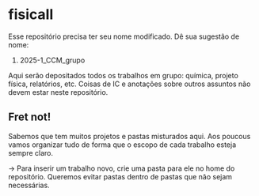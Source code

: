 # fisicaII
Esse repositório precisa ter seu nome modificado. Dê sua sugestão de nome:

1. 2025-1_CCM_grupo

Aqui serão depositados todos os trabalhos em grupo: química, projeto física, relatórios, etc.
Coisas de IC e anotações sobre outros assuntos não devem estar neste repositório.


## Fret not!

Sabemos que tem muitos projetos e pastas misturados aqui. Aos poucous vamos organizar tudo de forma que o escopo de cada trabalho esteja sempre claro.


-> Para inserir um trabalho novo, crie uma pasta para ele no home do repositório. Queremos evitar pastas dentro de pastas que não sejam necessárias.
